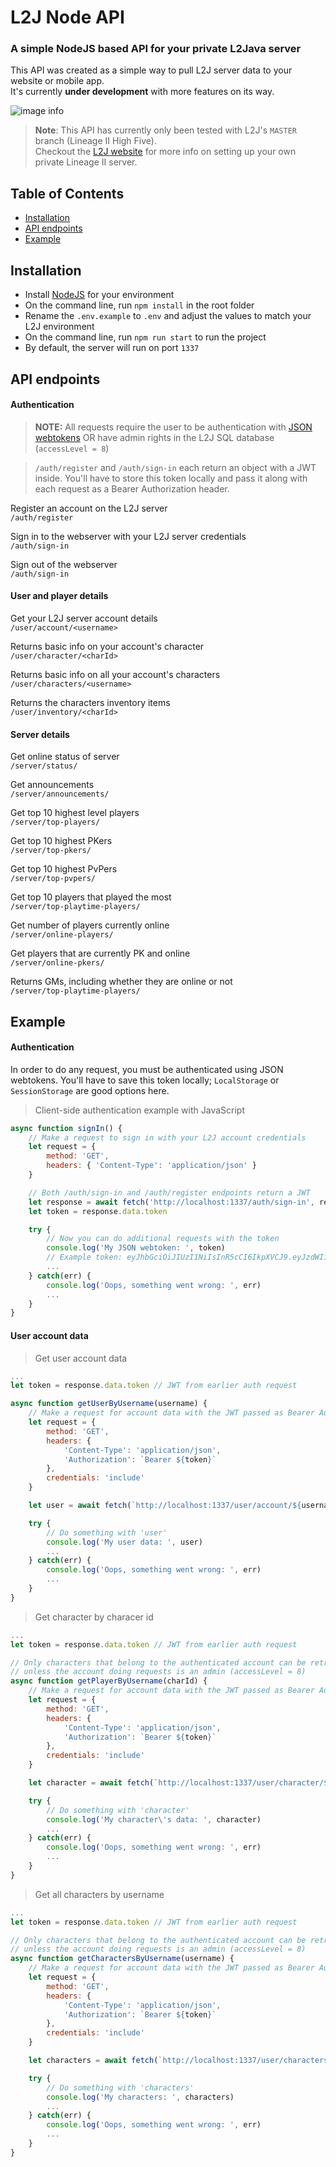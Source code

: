 # L2J Node API
### A simple NodeJS based API for your private L2Java server
This API was created as a simple way to pull L2J server data to your website or mobile app.  
It's currently **under development** with more features on its way.

![image info](./public/images/logo_l2j_node_api_02.png)

> **Note**: This API has currently only been tested with L2J's `MASTER` branch (Lineage II High Five).  
>  Checkout the [L2J website](https://www.l2jserver.com/) for more info on setting up your own private Lineage II server.

## Table of Contents

- [Installation](#installation)
- [API endpoints](#api-endpoints)
- [Example](#example)

## Installation

- Install [NodeJS](https://nodejs.org/en/download/) for your environment
- On the command line, run `npm install` in the root folder
- Rename the `.env.example` to `.env` and adjust the values to match your L2J environment
- On the command line, run `npm run start` to run the project
- By default, the server will run on port `1337`

## API endpoints

#### Authentication

> **NOTE:** All requests require the user to be authentication with [JSON webtokens](https://jwt.io/introduction/) OR have admin rights in the L2J SQL database (`accessLevel = 8`)


> `/auth/register` and `/auth/sign-in` each return an object with a JWT inside. You'll have to store this token locally and pass it along with each request as a Bearer Authorization header.

Register an account on the L2J server  
`
/auth/register
`

Sign in to the webserver with your L2J server credentials  
`
/auth/sign-in
`

Sign out of the webserver  
`
/auth/sign-in
`
#### User and player details

Get your L2J server account details  
`
/user/account/<username>
`

Returns basic info on your account's character  
`
/user/character/<charId>
`

Returns basic info on all your account's characters  
`
/user/characters/<username>
`

Returns the characters inventory items  
`
/user/inventory/<charId>
`

#### Server details

Get online status of server  
`
/server/status/
`

Get announcements  
`
/server/announcements/
`

Get top 10 highest level players  
`
/server/top-players/
`

Get top 10 highest PKers  
`
/server/top-pkers/
`

Get top 10 highest PvPers  
`
/server/top-pvpers/
`

Get top 10 players that played the most  
`
/server/top-playtime-players/
`

Get number of players currently online  
`
/server/online-players/
`

Get players that are currently PK and online  
`
/server/online-pkers/
`

Returns GMs, including whether they are online or not  
`
/server/top-playtime-players/
`

## Example

#### Authentication
In order to do any request, you must be authenticated using JSON webtokens. You'll have to save this token locally; `LocalStorage` or `SessionStorage` are good options here.

> Client-side authentication example with JavaScript

```js
async function signIn() {
    // Make a request to sign in with your L2J account credentials 
    let request = {
        method: 'GET',
        headers: { 'Content-Type': 'application/json' }
    }

    // Both /auth/sign-in and /auth/register endpoints return a JWT
    let response = await fetch('http://localhost:1337/auth/sign-in', request)
    let token = response.data.token

    try {
        // Now you can do additional requests with the token
        console.log('My JSON webtoken: ', token)
        // Example token: eyJhbGciOiJIUzI1NiIsInR5cCI6IkpXVCJ9.eyJzdWIiOiIxMjM0NTY3ODkwIiwibmFtZSI6IkpvaG4gRG9lIiwiaWF0IjoxNTE2MjM5MDIyfQ.SflKxwRJSMeKKF2QT4fwpMeJf36POk6yJV_adQssw5c'
        ...  
    } catch(err) {
        console.log('Oops, something went wrong: ', err)  
        ...
    }
}
```

#### User account data

> Get user account data

```js
...
let token = response.data.token // JWT from earlier auth request

async function getUserByUsername(username) {
    // Make a request for account data with the JWT passed as Bearer Authorization header
    let request = {
        method: 'GET',
        headers: { 
            'Content-Type': 'application/json',
            'Authorization': `Bearer ${token}`
        },
        credentials: 'include'
    }

    let user = await fetch(`http://localhost:1337/user/account/${username}`, request)

    try {
        // Do something with 'user'
        console.log('My user data: ', user)
        ...  
    } catch(err) {
        console.log('Oops, something went wrong: ', err)  
        ...
    }
}
```

> Get character by characer id

```js
...
let token = response.data.token // JWT from earlier auth request

// Only characters that belong to the authenticated account can be retrieved, 
// unless the account doing requests is an admin (accessLevel = 8)
async function getPlayerByUsername(charId) {
    // Make a request for account data with the JWT passed as Bearer Authorization header
    let request = {
        method: 'GET',
        headers: { 
            'Content-Type': 'application/json',
            'Authorization': `Bearer ${token}`
        },
        credentials: 'include'
    }

    let character = await fetch(`http://localhost:1337/user/character/${charId}`, request)

    try {
        // Do something with 'character'
        console.log('My character\'s data: ', character)
        ...  
    } catch(err) {
        console.log('Oops, something went wrong: ', err)  
        ...
    }
}
```

> Get all characters by username

```js
...
let token = response.data.token // JWT from earlier auth request

// Only characters that belong to the authenticated account can be retrieved, 
// unless the account doing requests is an admin (accessLevel = 8)
async function getCharactersByUsername(username) {
    // Make a request for account data with the JWT passed as Bearer Authorization header
    let request = {
        method: 'GET',
        headers: { 
            'Content-Type': 'application/json',
            'Authorization': `Bearer ${token}`
        },
        credentials: 'include'
    }

    let characters = await fetch(`http://localhost:1337/user/characters/${username}`, request)

    try {
        // Do something with 'characters'
        console.log('My characters: ', characters)
        ...  
    } catch(err) {
        console.log('Oops, something went wrong: ', err)  
        ...
    }
}
```
